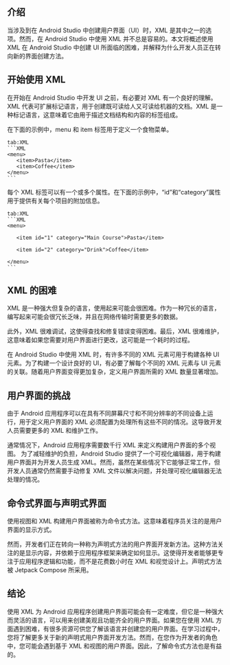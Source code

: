 ## 介绍
当涉及到在 Android Studio 中创建用户界面（UI）时，XML 是其中之一的选项。然而，在 Android Studio 中使用 XML 并不总是容易的。本文将概述使用 XML 在 Android Studio 中创建 UI 所面临的困难，并解释为什么开发人员正在转向新的界面创建方法。
## 开始使用 XML
在开始在 Android Studio 中开发 UI 之前，有必要对 XML 有一个良好的理解。XML 代表可扩展标记语言，用于创建既可读给人又可读给机器的文档。XML 是一种标记语言，这意味着它由用于描述文档结构和内容的标签组成。

在下面的示例中，menu 和 item 标签用于定义一个食物菜单。
````tab
tab:XML
```XML
<menu>
   <item>Pasta</item>
   <item>Coffee</item>
</menu>
```
````

每个 XML 标签可以有一个或多个属性。在下面的示例中，“id”和“category”属性用于提供有关每个项目的附加信息。

````tab
tab:XML
```XML
<menu>

   <item id="1" category="Main Course">Pasta</item>

   <item id="2" category="Drink">Coffee</item>

</menu>
```
````

## XML 的困难

XML 是一种强大但复杂的语言，使用起来可能会很困难。作为一种冗长的语言，编写起来可能会很冗长乏味，并且在网络传输时需要更多的数据。

此外，XML 很难调试，这使得查找和修复错误变得困难。最后，XML 很难维护，这意味着如果您需要对用户界面进行更改，这可能是一个耗时的过程。

在 Android Studio 中使用 XML 时，有许多不同的 XML 元素可用于构建各种 UI 元素。为了构建一个设计良好的 UI，有必要了解每个不同的 XML 元素与 UI 元素的关联。随着用户界面变得更加复杂，定义用户界面所需的 XML 数量显著增加。

## 用户界面的挑战
由于 Android 应用程序可以在具有不同屏幕尺寸和不同分辨率的不同设备上运行，用于定义用户界面的 XML 必须配置为处理所有这些不同的情况。这导致开发人员需要更多的 XML 和维护工作。

通常情况下，Android 应用程序需要数千行 XML 来定义构建用户界面的多个视图。
为了减轻维护的负担，Android Studio 提供了一个可视化编辑器，用于构建用户界面并为开发人员生成 XML。然而，虽然在某些情况下它能够正常工作，但开发人员通常仍然需要手动修复 XML 文件以解决问题，并处理可视化编辑器无法处理的情况。


## 命令式界面与声明式界面
使用视图和 XML 构建用户界面被称为命令式方法。这意味着程序员关注的是用户界面的显示方式。

然而，开发者们正在转向一种称为声明式方法的用户界面开发新方法。这种方法关注的是显示内容，并依赖于应用程序框架来确定如何显示。这使得开发者能够更专注于应用程序逻辑和功能，而不是花费数小时在 XML 和视觉设计上。声明式方法被 Jetpack Compose 所采用。
## 结论
使用 XML 为 Android 应用程序创建用户界面可能会有一定难度，但它是一种强大而灵活的语言，可以用来创建美观且功能齐全的用户界面。如果您在使用 XML 方面遇到困难，有很多资源可供您了解该语言并创建您的用户界面。在学习过程中，您将了解更多关于新的声明式用户界面开发方法。然而，在您作为开发者的角色中，您可能会遇到基于 XML 和视图的用户界面。因此，了解命令式方法也是有益的。